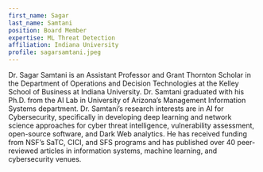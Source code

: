 ```yaml
---
first_name: Sagar
last_name: Samtani
position: Board Member
expertise: ML Threat Detection
affiliation: Indiana University
profile: sagarsamtani.jpeg
---
```

Dr. Sagar Samtani is an Assistant Professor and Grant Thornton Scholar in the Department of Operations and Decision Technologies at the Kelley School of Business at Indiana University. Dr. Samtani graduated with his Ph.D. from the AI Lab in University of Arizona’s Management Information Systems department. Dr. Samtani’s research interests are in AI for Cybersecurity, specifically in developing deep learning and network science approaches for cyber threat intelligence, vulnerability assessment, open-source software, and Dark Web analytics. He has received funding from NSF’s SaTC, CICI, and SFS programs and has published over 40 peer-reviewed articles in information systems, machine learning, and cybersecurity venues.
